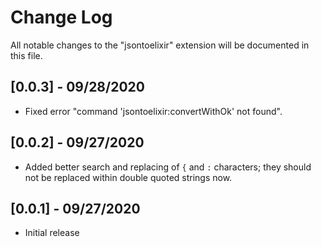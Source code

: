 # Change Log

All notable changes to the "jsontoelixir" extension will be documented in this file.

## [0.0.3] - 09/28/2020

- Fixed error "command 'jsontoelixir:convertWithOk' not found".

## [0.0.2] - 09/27/2020

- Added better search and replacing of `{` and `:` characters; they should not be replaced within double quoted strings now.

## [0.0.1] - 09/27/2020

- Initial release
